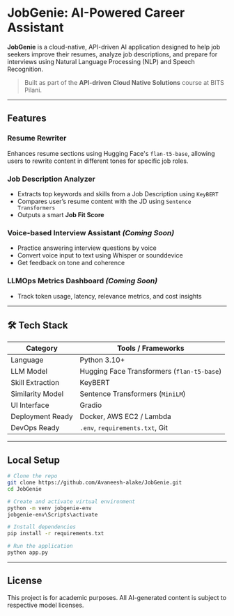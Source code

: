 # JobGenie: AI-Powered Career Assistant

**JobGenie** is a cloud-native, API-driven AI application designed to help job seekers improve their resumes, analyze job descriptions, and prepare for interviews using Natural Language Processing (NLP) and Speech Recognition.

>  Built as part of the **API-driven Cloud Native Solutions** course at BITS Pilani.

---

## Features

### Resume Rewriter
Enhances resume sections using Hugging Face's `flan-t5-base`, allowing users to rewrite content in different tones for specific job roles.

### Job Description Analyzer
- Extracts top keywords and skills from a Job Description using `KeyBERT`
- Compares user’s resume content with the JD using `Sentence Transformers`
- Outputs a smart **Job Fit Score**

### Voice-based Interview Assistant *(Coming Soon)*
- Practice answering interview questions by voice
- Convert voice input to text using Whisper or sounddevice
- Get feedback on tone and coherence

### LLMOps Metrics Dashboard *(Coming Soon)*
- Track token usage, latency, relevance metrics, and cost insights

---

## 🛠️ Tech Stack

| Category         | Tools / Frameworks                          |
|------------------|---------------------------------------------|
| Language         | Python 3.10+                                |
| LLM Model        | Hugging Face Transformers (`flan-t5-base`)  |
| Skill Extraction | KeyBERT                                     |
| Similarity Model | Sentence Transformers (`MiniLM`)            |
| UI Interface     | Gradio                                      |
| Deployment Ready | Docker, AWS EC2 / Lambda                    |
| DevOps Ready     | `.env`, `requirements.txt`, Git             |

---

## Local Setup

```bash
# Clone the repo
git clone https://github.com/Avaneesh-alake/JobGenie.git
cd JobGenie

# Create and activate virtual environment
python -m venv jobgenie-env
jobgenie-env\Scripts\activate

# Install dependencies
pip install -r requirements.txt

# Run the application
python app.py

```
---
License
---
This project is for academic purposes. All AI-generated content is subject to respective model licenses.
